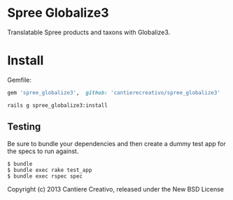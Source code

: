 Spree Globalize3
===============

Translatable Spree products and taxons with Globalize3.


Install
=======

Gemfile:
```ruby
gem 'spree_globalize3',  github: 'cantierecreativo/spree_globalize3'
```

```
rails g spree_globalize3:install
```

Testing
-------

Be sure to bundle your dependencies and then create a dummy test app for the specs to run against.

    $ bundle
    $ bundle exec rake test_app
    $ bundle exec rspec spec

Copyright (c) 2013 Cantiere Creativo, released under the New BSD License
